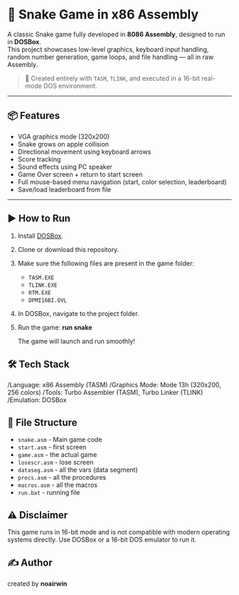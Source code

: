 # 🐍 Snake Game in x86 Assembly

A classic Snake game fully developed in **8086 Assembly**, designed to run in **DOSBox**.  
This project showcases low-level graphics, keyboard input handling, random number generation, game loops, and file handling — all in raw Assembly.

> 🔧 Created entirely with `TASM`, `TLINK`, and executed in a 16-bit real-mode DOS environment.

---

## 📦 Features

- VGA graphics mode (320x200)
- Snake grows on apple collision
- Directional movement using keyboard arrows
- Score tracking
- Sound effects using PC speaker
- Game Over screen + return to start screen
- Full mouse-based menu navigation (start, color selection, leaderboard)
- Save/load leaderboard from file

---

## ▶️ How to Run

1. Install [DOSBox](https://www.dosbox.com/).
2. Clone or download this repository.
3. Make sure the following files are present in the game folder:
   - `TASM.EXE`
   - `TLINK.EXE`
   - `RTM.EXE`
   - `DPMI16BI.OVL`
4. In DOSBox, navigate to the project folder.
5. Run the game:
  **run snake**

   The game will launch and run smoothly!

## 🛠 Tech Stack
/Language: x86 Assembly (TASM)
/Graphics Mode: Mode 13h (320x200, 256 colors)
/Tools: Turbo Assembler (TASM), Turbo Linker (TLINK)
/Emulation: DOSBox


## 📁 File Structure
- `snake.asm`         - Main game code
- `start.asm`         - first screen
- `game.asm`          - the actual game 
- `losescr.asm`       - lose screen
- `dataseg.asm`       - all the vars (data segment)
- `procs.asm`         - all the procedures
- `macros.asm`        - all the macros
- `run.bat`           - running file
## ⚠️ Disclaimer
This game runs in 16-bit mode and is not compatible with modern operating systems directly.
Use DOSBox or a 16-bit DOS emulator to run it.

## ✍️ Author
created by **noairwin**
